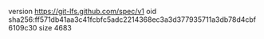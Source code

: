 version https://git-lfs.github.com/spec/v1
oid sha256:ff571db41aa3c41fcbfc5adc2214368ec3a3d377935711a3db78d4cbf6109c30
size 4683
